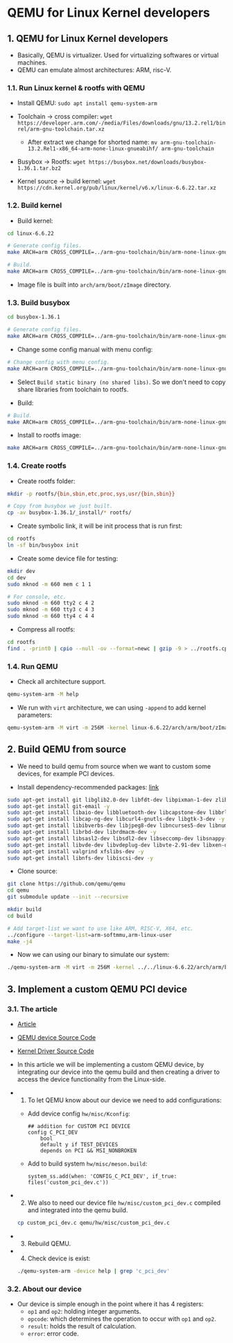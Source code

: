 # QEMU for Linux Kernel developers

## 1. QEMU for Linux Kernel developers

- Basically, QEMU is virtualizer. Used for virtualizing softwares or virtual machines.
- QEMU can emulate almost architectures: ARM, risc-V.

### 1.1. Run Linux kernel & rootfs with QEMU

- Install QEMU: `sudo apt install qemu-system-arm`
- Toolchain -> cross compiler: `wget https://developer.arm.com/-/media/Files/downloads/gnu/13.2.rel1/binrel/arm-gnu-toolchain.tar.xz`
  - After extract we change for shorted name: `mv arm-gnu-toolchain-13.2.Rel1-x86_64-arm-none-linux-gnueabihf/ arm-gnu-toolchain`

- Busybox -> Rootfs: `wget https://busybox.net/downloads/busybox-1.36.1.tar.bz2`
- Kernel source -> build kernel: `wget https://cdn.kernel.org/pub/linux/kernel/v6.x/linux-6.6.22.tar.xz`

### 1.2. Build kernel

- Build kernel:

```bash
cd linux-6.6.22

# Generate config files.
make ARCH=arm CROSS_COMPILE=../arm-gnu-toolchain/bin/arm-none-linux-gnueabihf- defconfig

# Build.
make ARCH=arm CROSS_COMPILE=../arm-gnu-toolchain/bin/arm-none-linux-gnueabihf- -j4
```

- Image file is built into `arch/arm/boot/zImage` directory.

### 1.3. Build busybox

```bash
cd busybox-1.36.1

# Generate config files.
make ARCH=arm CROSS_COMPILE=../arm-gnu-toolchain/bin/arm-none-linux-gnueabihf- defconfig
```

- Change some config manual with menu config:

```bash
# Change config with menu config.
make ARCH=arm CROSS_COMPILE=../arm-gnu-toolchain/bin/arm-none-linux-gnueabihf- menuconfig
```

- Select `Build static binary (no shared libs)`. So we don't need to copy share libraries from toolchain to rootfs.

- Build:

```bash
# Build.
make ARCH=arm CROSS_COMPILE=../arm-gnu-toolchain/bin/arm-none-linux-gnueabihf- -j4
```

- Install to rootfs image:

```bash
make ARCH=arm CROSS_COMPILE=../arm-gnu-toolchain/bin/arm-none-linux-gnueabihf- install
```

### 1.4. Create rootfs

- Create rootfs folder:

```bash
mkdir -p rootfs/{bin,sbin,etc,proc,sys,usr/{bin,sbin}}

# Copy from busybox we just built.
cp -av busybox-1.36.1/_install/* rootfs/
```

- Create symbolic link, it will be init process that is run first:

```bash
cd rootfs
ln -sf bin/busybox init
```

- Create some device file for testing:

```bash
mkdir dev
cd dev
sudo mknod -m 660 mem c 1 1

# For console, etc.
sudo mknod -m 660 tty2 c 4 2
sudo mknod -m 660 tty3 c 4 3
sudo mknod -m 660 tty4 c 4 4
```

- Compress all rootfs:

```bash
cd rootfs
find . -print0 | cpio --null -ov --format=newc | gzip -9 > ../rootfs.cpio.gz
```

### 1.4. Run QEMU

- Check all architecture support.

```bash
qemu-system-arm -M help
```

- We run with `virt` architecture, we can using `-append` to add kernel parameters:

```bash
qemu-system-arm -M virt -m 256M -kernel linux-6.6.22/arch/arm/boot/zImage -initrd rootfs.cpio.gz -append "root=/dev/mem" -nographic
```

## 2. Build QEMU from source

- We need to build qemu from source when we want to custom some devices, for example PCI devices.

- Install dependency-recommended packages: [link](https://wiki.qemu.org/Hosts/Linux)

```bash
sudo apt-get install git libglib2.0-dev libfdt-dev libpixman-1-dev zlib1g-dev ninja-build
sudo apt-get install git-email -y
sudo apt-get install libaio-dev libbluetooth-dev libcapstone-dev libbrlapi-dev libbz2-dev -y
sudo apt-get install libcap-ng-dev libcurl4-gnutls-dev libgtk-3-dev -y
sudo apt-get install libibverbs-dev libjpeg8-dev libncurses5-dev libnuma-dev -y
sudo apt-get install librbd-dev librdmacm-dev -y
sudo apt-get install libsasl2-dev libsdl2-dev libseccomp-dev libsnappy-dev libssh-dev -y
sudo apt-get install libvde-dev libvdeplug-dev libvte-2.91-dev libxen-dev liblzo2-dev -y
sudo apt-get install valgrind xfslibs-dev -y
sudo apt-get install libnfs-dev libiscsi-dev -y
```

- Clone source:

```bash
git clone https://github.com/qemu/qemu
cd qemu
git submodule update --init --recursive
```

```bash
mkdir build
cd build

# Add target-list we want to use like ARM, RISC-V, X64, etc.
../configure --target-list=arm-softmmu,arm-linux-user
make -j4
```

- Now we can using our binary to simulate our system:

```bash
./qemu-system-arm -M virt -m 256M -kernel ../../linux-6.6.22/arch/arm/boot/zImage -initrd ../../rootfs.cpio.gz -append "root=/dev/mem" -nographic
```

## 3. Implement a custom QEMU PCI device

### 3.1. The article

- [Article](https://www.linkedin.com/pulse/implementing-custom-qemu-pci-device-nikos-mouzakitis/)
- [QEMU device Source Code](https://github.com/NikosMouzakitis/cpcidev_pci/blob/main/custom_pci_dev.c)
- [Kernel Driver Source Code](https://github.com/NikosMouzakitis/cpcidev_pci/blob/main/custom_qemu_device_driver.c)

- In this article we will be implementing a custom QEMU device, by integrating our device into the qemu build and then creating a driver to access the device functionality from the Linux-side.

- 1. To let QEMU know about our device we need to add configurations:
  - Add device config `hw/misc/Kconfig`:

    ```text
    ## addition for CUSTOM PCI DEVICE
    config C_PCI_DEV
        bool
        default y if TEST_DEVICES
        depends on PCI && MSI_NONBROKEN
    ```

  - Add to build system `hw/misc/meson.build`:

    ```text
    system_ss.add(when: 'CONFIG_C_PCI_DEV', if_true: files('custom_pci_dev.c'))
    ```

- 2. We also to need our device file `hw/misc/custom_pci_dev.c` compiled and integrated into the qemu build.

    ```bash
    cp custom_pci_dev.c qemu/hw/misc/custom_pci_dev.c
    ```

- 3. Rebuild QEMU.
- 4. Check device is exist:

    ```bash
    ./qemu-system-arm -device help | grep 'c_pci_dev'
    ```

### 3.2. About our device

- Our device is simple enough in the point where it has 4 registers:
  - `op1` and `op2`: holding integer arguments.
  - `opcode`: which determines the operation to occur with `op1` and `op2`.
  - `result`: holds the result of calculation.
  - `error`: error code.

